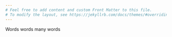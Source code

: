 ```yaml
---
# Feel free to add content and custom Front Matter to this file.
# To modify the layout, see https://jekyllrb.com/docs/themes/#overriding-theme-defaults
---
```


Words words many words
